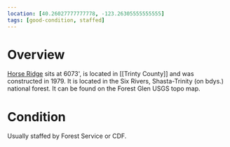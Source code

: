 ```yaml
---
location: [40.26027777777778, -123.26305555555555]
tags: [good-condition, staffed]
---
```


# Overview

[Horse Ridge](http://www.peakbagging.com/CALookoutPhotos/HorseRidge.html) sits at 6073', is located in [[Trinty County]] and was constructed in 1979. It is located in the Six Rivers, Shasta-Trinity (on bdys.) national forest. It can be found on the Forest Glen USGS topo map.

# Condition

Usually staffed by Forest Service or CDF.